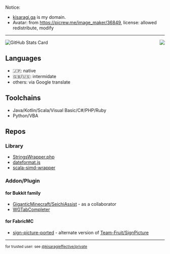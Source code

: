 Notice:
- [kisaragi.ga](https://kisaragi.ga) is my domain.
- Avatar: from https://picrew.me/image_maker/36849, license: allowed redistribute, modify
----

<img align="right" src="https://github-readme-stats.vercel.app/api/top-langs/?username=KisaragiEffective&layout=compact&hide=html">

<img alt="GitHub Stats Card" src="https://github-readme-stats.vercel.app/api?username=KisaragiEffective&show_icons=true&count_private=true">

## Languages
- 🇯🇵: native
- 🇬🇧/🇺🇸: intermidate
- others: via Google translate

## Toolchains
- Java/Kotlin/Scala/Visual Basic/C#/PHP/Ruby
- Python/VBA

## Repos
### Library
- [StringsWrapper.php](https://github.com/KisaragiEffective/StringWrappers.php)
- [dateformat.js](https://github.com/KisaragiEffective/dateformat.js)
- [scala-simd-wrapper](https://github.com/KisaragiEffective/scala-simd-wrapper)

### Addon/Plugin
#### for Bukkit family
- [GiganticMinecraft/SeichiAssist](https://github.com/GiganticMinecraft/SeichiAssist) - as a collaborator
- [WGTabCompleter](https://github.com/KisaragiEffective/WGTabCompleter)

#### for FabricMC
- [sign-picture-ported](https://github.com/KisaragiEffective/sign-picture-ported) - alternate version of [Team-Fruit/SignPicture](https://github.com/Team-Fruit/SignPicture)

----
<small>for trusted user: see [@kisaragieffective/private](https://github.com/KisaragiEffective/private)</small>
